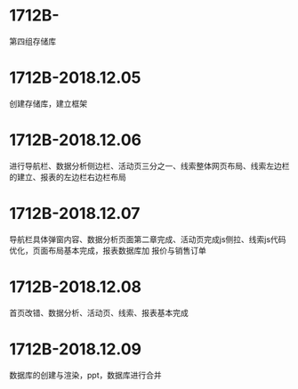 # 1712B-
第四组存储库
# 1712B-2018.12.05
创建存储库，建立框架
# 1712B-2018.12.06
进行导航栏、数据分析侧边栏、活动页三分之一、线索整体网页布局、线索左边栏的建立、报表的左边栏右边栏布局
# 1712B-2018.12.07
导航栏具体弹窗内容、数据分析页面第二章完成、活动页完成js侧拉、线索js代码优化，页面布局基本完成，报表数据库加
报价与销售订单
# 1712B-2018.12.08
首页改错、数据分析、活动页、线索、报表基本完成
# 1712B-2018.12.09
数据库的创建与渲染，ppt，数据库进行合并